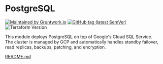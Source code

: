 <!--
:type: service
:name: PostgreSQL
:description: Deploy and manage PostgreSQL on GCP using Google's Cloud SQL Service
:icon: /_docs/postgresql.png
:category: database
:cloud: gcp
:tags: data, database, sql, postgresql
:license: open-source
:built-with: terraform
-->
# PostgreSQL
[![Maintained by Gruntwork.io](https://img.shields.io/badge/maintained%20by-gruntwork.io-%235849a6.svg)](https://gruntwork.io/?ref=repo_google_cloudsql)
[![GitHub tag (latest SemVer)](https://img.shields.io/github/tag/gruntwork-io/terraform-google-sql.svg?label=latest)](http://github.com/gruntwork-io/terraform-google-sql/releases/latest)
![Terraform Version](https://img.shields.io/badge/tf-%3E%3D0.12.0-blue.svg)

This module deploys PostgreSQL on top of Google's Cloud SQL Service. The cluster is managed by GCP and automatically handles 
standby failover, read replicas, backups, patching, and encryption.

[README.md](./README.md)
